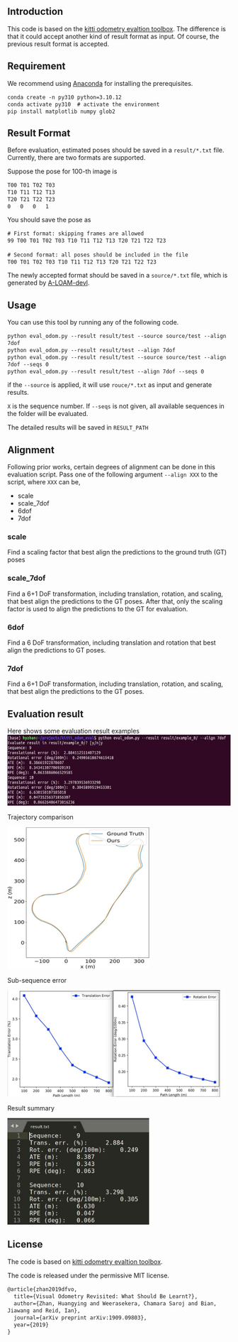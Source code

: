 ## Introduction 

This code is based on the [kitti odometry evaltion toolbox](https://github.com/Huangying-Zhan/kitti-odom-eval). The difference is that it could accept another kind of result format as input. Of course, the previous result format is accepted.

## Requirement
We recommend using [Anaconda](https://www.anaconda.com/distribution/) for installing the prerequisites.

```
conda create -n py310 python=3.10.12
conda activate py310  # activate the environment
pip install matplotlib numpy glob2
```

## Result Format
Before evaluation, estimated poses should be saved in a `result/*.txt` file. 
Currently, there are two formats are supported.

Suppose the pose for 100-th image is 
```
T00 T01 T02 T03
T10 T11 T12 T13
T20 T21 T22 T23
0   0   0   1
```
You should save the pose as
```
# First format: skipping frames are allowed
99 T00 T01 T02 T03 T10 T11 T12 T13 T20 T21 T22 T23 

# Second format: all poses should be included in the file
T00 T01 T02 T03 T10 T11 T12 T13 T20 T21 T22 T23
```
The newly accepted format should be saved in a `source/*.txt` file, which is generated by [A-LOAM-devl](https://github.com/HKUST-Aerial-RObotics/A-LOAM).

## Usage
You can use this tool by running any of the following code. 

```
python eval_odom.py --result result/test --source source/test --align 7dof 
python eval_odom.py --result result/test --align 7dof 
python eval_odom.py --result result/test --source source/test --align 7dof --seqs 0
python eval_odom.py --result result/test --align 7dof --seqs 0
```
if the `--source` is applied, it will use `rouce/*.txt` as input and generate results.

`X` is the sequence number. If `--seqs` is not given, all available sequences in the folder will be evaluated.

The detailed results will be saved in `RESULT_PATH`

## Alignment
Following prior works, certain degrees of alignment can be done in this evaluation script. Pass one of the following argument `--align XXX` to the script, where `XXX` can be,
* scale
* scale_7dof
* 6dof
* 7dof

### scale
Find a scaling factor that best align the predictions to the ground truth (GT) poses

### scale_7dof
Find a 6+1 DoF transformation, including translation, rotation, and scaling, that best align the predictions to the GT poses.
After that, only the scaling factor is used to align the predictions to the GT for evaluation.

### 6dof
Find a 6 DoF transformation, including translation and rotation that best align the predictions to GT poses.

### 7dof
Find a 6+1 DoF transformation, including translation, rotation, and scaling, that best align the predictions to the GT poses.

## Evaluation result
Here shows some evaluation result examples
<img src='misc/run_eg.jpeg' width=640 height=160>

Trajectory comparison

<img src='misc/traj_eg.jpeg' width=320 height=320>

Sub-sequence error

<img src='misc/sub_seq_err.jpeg' width=480 height=240>

Result summary

<img src='misc/result_summary.jpeg' width=320 height=240>

## License

The code is based on [kitti odometry evaltion toolbox](https://github.com/Huangying-Zhan/kitti-odom-eval). 


The code is released under the permissive MIT license.

```
@article{zhan2019dfvo,
  title={Visual Odometry Revisited: What Should Be Learnt?},
  author={Zhan, Huangying and Weerasekera, Chamara Saroj and Bian, Jiawang and Reid, Ian},
  journal={arXiv preprint arXiv:1909.09803},
  year={2019}
}
```
